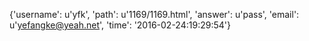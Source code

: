 {'username': u'yfk', 'path': u'1169/1169.html', 'answer': u'pass', 'email': u'yefangke@yeah.net', 'time': '2016-02-24:19:29:54'}